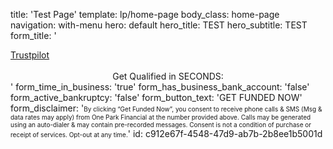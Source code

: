 title: 'Test Page'
template: lp/home-page
body_class: home-page
navigation: with-menu
hero: default
hero_title: TEST
hero_subtitle: TEST
form_title: '<!-- TrustBox widget - Micro Star --> <div class="trustpilot-widget" data-locale="en-US" data-template-id="5419b732fbfb950b10de65e5" data-businessunit-id="555cd8dd0000ff00057f8e1e" data-style-height="24px" data-style-width="100%" data-theme="light"> <a href="https://www.trustpilot.com/review/oneparkfinancial.com" target="_blank" rel="noopener">Trustpilot</a> </div> <!-- End TrustBox widget --></br><center>Get Qualified in SECONDS:</center>'
form_time_in_business: 'true'
form_has_business_bank_account: 'false'
form_active_bankruptcy: 'false'
form_button_text: 'GET FUNDED NOW'
form_disclaimer: '<font size="0.5">By clicking “Get Funded Now”, you consent to receive phone calls & SMS (Msg & data rates may apply) from One Park Financial at the number provided above. Calls may be generated using an auto-dialer & may contain pre-recorded messages. Consent is not a condition of purchase or receipt of services. Opt-out at any time.</font>'
id: c912e67f-4548-47d9-ab7b-2b8ee1b5001d

